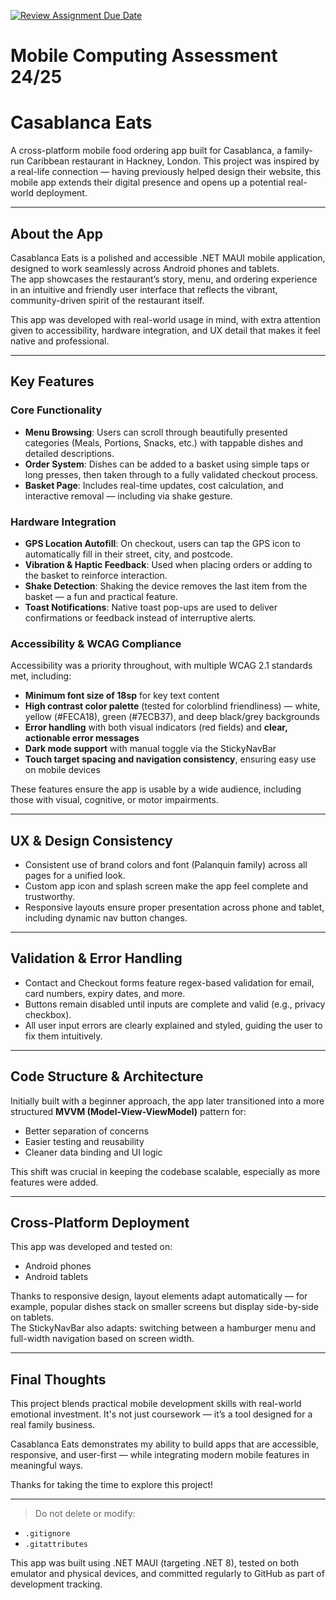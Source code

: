[![Review Assignment Due Date](https://classroom.github.com/assets/deadline-readme-button-22041afd0340ce965d47ae6ef1cefeee28c7c493a6346c4f15d667ab976d596c.svg)](https://classroom.github.com/a/QQNYo0xn)
# Mobile Computing Assessment 24/25

# Casablanca Eats 

A cross-platform mobile food ordering app built for Casablanca, a family-run Caribbean restaurant in Hackney, London.
This project was inspired by a real-life connection — having previously helped design their website, this mobile app extends their digital presence and opens up a potential real-world deployment.

---

## About the App

Casablanca Eats is a polished and accessible .NET MAUI mobile application, designed to work seamlessly across Android phones and tablets.  
The app showcases the restaurant’s story, menu, and ordering experience in an intuitive and friendly user interface that reflects the vibrant, community-driven spirit of the restaurant itself.

This app was developed with real-world usage in mind, with extra attention given to accessibility, hardware integration, and UX detail that makes it feel native and professional.

---

## Key Features

### Core Functionality

- **Menu Browsing**: Users can scroll through beautifully presented categories (Meals, Portions, Snacks, etc.) with tappable dishes and detailed descriptions.
- **Order System**: Dishes can be added to a basket using simple taps or long presses, then taken through to a fully validated checkout process.
- **Basket Page**: Includes real-time updates, cost calculation, and interactive removal — including via shake gesture.

### Hardware Integration

- **GPS Location Autofill**: On checkout, users can tap the GPS icon to automatically fill in their street, city, and postcode.
- **Vibration & Haptic Feedback**: Used when placing orders or adding to the basket to reinforce interaction.
- **Shake Detection**: Shaking the device removes the last item from the basket — a fun and practical feature.
- **Toast Notifications**: Native toast pop-ups are used to deliver confirmations or feedback instead of interruptive alerts.

### Accessibility & WCAG Compliance

Accessibility was a priority throughout, with multiple WCAG 2.1 standards met, including:

- **Minimum font size of 18sp** for key text content
- **High contrast color palette** (tested for colorblind friendliness) — white, yellow (#FECA18), green (#7ECB37), and deep black/grey backgrounds
- **Error handling** with both visual indicators (red fields) and **clear, actionable error messages**
- **Dark mode support** with manual toggle via the StickyNavBar
- **Touch target spacing and navigation consistency**, ensuring easy use on mobile devices

These features ensure the app is usable by a wide audience, including those with visual, cognitive, or motor impairments.

---

## UX & Design Consistency

- Consistent use of brand colors and font (Palanquin family) across all pages for a unified look.
- Custom app icon and splash screen make the app feel complete and trustworthy.
- Responsive layouts ensure proper presentation across phone and tablet, including dynamic nav button changes.

---

## Validation & Error Handling

- Contact and Checkout forms feature regex-based validation for email, card numbers, expiry dates, and more.
- Buttons remain disabled until inputs are complete and valid (e.g., privacy checkbox).
- All user input errors are clearly explained and styled, guiding the user to fix them intuitively.

---

## Code Structure & Architecture

Initially built with a beginner approach, the app later transitioned into a more structured **MVVM (Model-View-ViewModel)** pattern for:

- Better separation of concerns
- Easier testing and reusability
- Cleaner data binding and UI logic

This shift was crucial in keeping the codebase scalable, especially as more features were added.

---

## Cross-Platform Deployment

This app was developed and tested on:

- Android phones
-  Android tablets

Thanks to responsive design, layout elements adapt automatically — for example, popular dishes stack on smaller screens but display side-by-side on tablets.  
The StickyNavBar also adapts: switching between a hamburger menu and full-width navigation based on screen width.

---

## Final Thoughts

This project blends practical mobile development skills with real-world emotional investment. It's not just coursework — it’s a tool designed for a real family business.

Casablanca Eats demonstrates my ability to build apps that are accessible, responsive, and user-first — while integrating modern mobile features in meaningful ways.

Thanks for taking the time to explore this project!

---


> Do not delete or modify:
- `.gitignore`
- `.gitattributes`

This app was built using .NET MAUI (targeting .NET 8), tested on both emulator and physical devices, and committed regularly to GitHub as part of development tracking.

